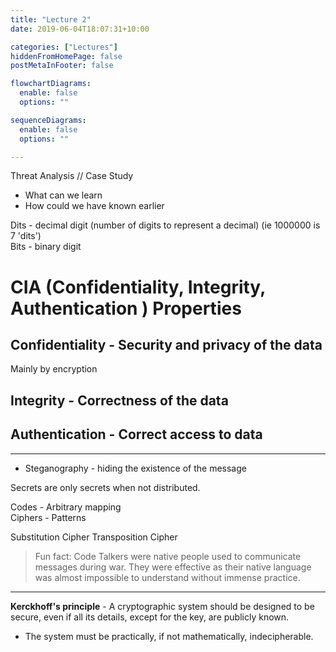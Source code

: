 ```yaml
---
title: "Lecture 2"
date: 2019-06-04T18:07:31+10:00

categories: ["Lectures"]
hiddenFromHomePage: false
postMetaInFooter: false

flowchartDiagrams:
  enable: false
  options: ""

sequenceDiagrams: 
  enable: false
  options: ""

---
```


Threat Analysis // Case Study

* What can we learn
* How could we have known earlier


Dits - decimal digit (number of digits to represent a decimal) (ie 1000000 is 7 'dits')  
Bits - binary digit


# CIA (Confidentiality, Integrity, Authentication ) Properties

## Confidentiality - Security and privacy of the data

Mainly by encryption


## Integrity - Correctness of the data

## Authentication - Correct access to data


---

- Steganography - hiding the existence of the message 


Secrets are only secrets when not distributed.


Codes - Arbitrary mapping  
Ciphers - Patterns

Substitution Cipher
Transposition Cipher 

> Fun fact: Code Talkers were native people used to communicate messages during war. They were effective as their native language was almost impossible to understand without immense practice.


---
**Kerckhoff's principle** - A cryptographic system should be designed to be secure, even if all its details, except for the key, are publicly known.

* The system must be practically, if not mathematically, indecipherable.

<!-- TODO: CIA Principles>